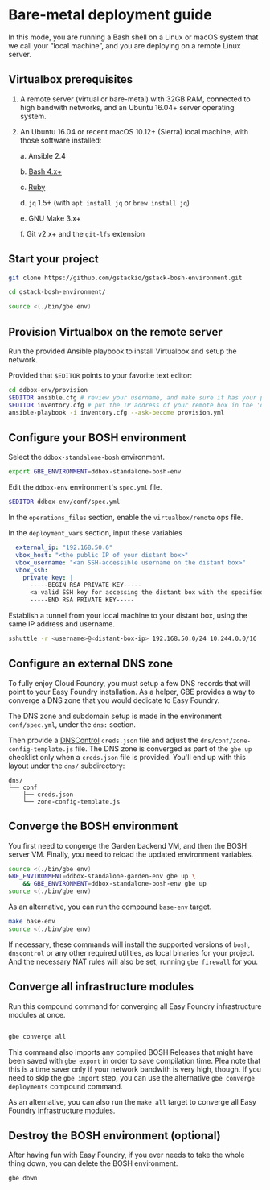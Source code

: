 Bare-metal deployment guide
===========================

In this mode, you are running a Bash shell on a Linux or macOS system that we
call your “local machine”, and you are deploying on a remote Linux server.


## Virtualbox prerequisites

1. A remote server (virtual or bare-metal) with 32GB RAM, connected to high
   bandwith networks, and an Ubuntu 16.04+ server operating system.

2. An Ubuntu 16.04 or recent macOS 10.12+ (Sierra) local machine, with those
   software installed:

    a. Ansible 2.4

    b. [Bash 4.x+](../prerequisites/bash.md)

   	c. [Ruby](../prerequisites/ruby.md)

    d. `jq` 1.5+ (with `apt install jq` or `brew install jq`)

    e. GNU Make 3.x+

    f. Git v2.x+ and the `git-lfs` extension


## Start your project

```bash
git clone https://github.com/gstackio/gstack-bosh-environment.git

cd gstack-bosh-environment/

source <(./bin/gbe env)
```


## Provision Virtualbox on the remote server

Run the provided Ansible playbook to install Virtualbox and setup the network.

Provided that `$EDITOR` points to your favorite text editor:

```bash
cd ddbox-env/provision
$EDITOR ansible.cfg # review your username, and make sure it has your public key in its '~/.ssh/authorized_keys' file
$EDITOR inventory.cfg # put the IP address of your remote box in the 'dedibox' section
ansible-playbook -i inventory.cfg --ask-become provision.yml
```


## Configure your BOSH environment

Select the `ddbox-standalone-bosh` environment.

```bash
export GBE_ENVIRONMENT=ddbox-standalone-bosh-env
```

Edit the `ddbox-env` environment's `spec.yml` file.

```bash
$EDITOR ddbox-env/conf/spec.yml
```

In the `operations_files` section, enable the `virtualbox/remote` ops file.

In the `deployment_vars` section, input these variables

```yaml
  external_ip: "192.168.50.6"
  vbox_host: "<the public IP of your distant box>"
  vbox_username: "<an SSH-accessible username on the distant box>"
  vbox_ssh:
    private_key: |
      -----BEGIN RSA PRIVATE KEY-----
      <a valid SSH key for accessing the distant box with the specified username>
      -----END RSA PRIVATE KEY-----
```

Establish a tunnel from your local machine to your distant box, using the same
IP address and username.

```bash
sshuttle -r <username>@<distant-box-ip> 192.168.50.0/24 10.244.0.0/16
```


## Configure an external DNS zone

To fully enjoy Cloud Foundry, you must setup a few DNS records that will point
to your Easy Foundry installation. As a helper, GBE provides a way to converge
a DNS zone that you would dedicate to Easy Foundry.

The DNS zone and subdomain setup is made in the environment `conf/spec.yml`,
under the `dns:` section.

Then provide a [DNSControl](https://github.com/StackExchange/dnscontrol)
`creds.json` file and adjust the `dns/conf/zone-config-template.js` file. The
DNS zone is converged as part of the `gbe up` checklist only when a
`creds.json` file is provided. You'll end up with this layout under the `dns/`
subdirectory:

```
dns/
└── conf
    ├── creds.json
    └── zone-config-template.js
```


## Converge the BOSH environment

You first need to congerge the Garden backend VM, and then the BOSH server VM.
Finally, you need to reload the updated environment variables.

```bash
source <(./bin/gbe env)
GBE_ENVIRONMENT=ddbox-standalone-garden-env gbe up \
    && GBE_ENVIRONMENT=ddbox-standalone-bosh-env gbe up
source <(./bin/gbe env)
```

As an alternative, you can run the compound `base-env` target.

```bash
make base-env
source <(./bin/gbe env)
```

If necessary, these commands will install the supported versions of `bosh`,
`dnscontrol` or any other required utilities, as local binaries for your
project. And the necessary NAT rules will also be set, running `gbe firewall`
for you.


## Converge all infrastructure modules

Run this compound command for converging all Easy Foundry infrastructure
modules at once.

```bash

gbe converge all
```

This command also imports any compiled BOSH Releases that might have been
saved with `gbe export` in order to save compilation time. Plea note that this
is a time saver only if your network bandwith is very high, though. If you
need to skip the `gbe import` step, you can use the alternative
`gbe converge deployments` compound command.

As an alternative, you can also run the `make all` target to converge all Easy
Foundry [infrastructure modules](../components.md).


## Destroy the BOSH environment (optional)

After having fun with Easy Foundry, if you ever needs to take the whole thing
down, you can delete the BOSH environment.

```bash
gbe down
```

